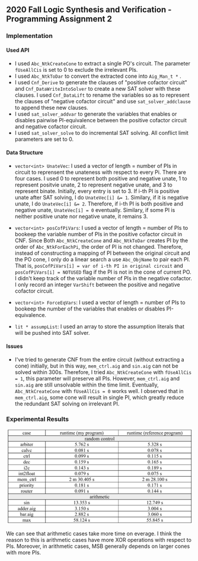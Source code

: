 ## 2020 Fall Logic Synthesis and Verification - Programming Assignment 2

### Implementation
#### Used API
 * I used `Abc_NtkCreateCone` to extract a single PO's circuit. The parameter `fUseAllCis` is set to 0 to exclude the irrelevant PIs.
 * I used `Abc_NtkToDar` to convert the extracted cone into `Aig_Man_t *` .
 * I used `Cnf_Derive` to generate the clauses of "positive cofactor circuit" and `Cnf_DataWriteIntoSolver` to create a new SAT solver with these clauses. I used `Cnf_DataLift` to rename the variables so as to represent the clauses of "negative cofactor circuit" and use `sat_solver_addclause` to append these new clauses.
 * I used `sat_solver_addvar` to generate the variables that enables or disables pairwise PI-equivalence between the positive cofactor circuit and negative cofactor circuit.
 * I used `sat_solver_solve` to do incremental SAT solving. All conflict limit parameters are set to 0.
 
#### Data Structure 
  * `vector<int> UnateVec`: I used a vector<int> of length = number of PIs in circuit to reprensent the unateness with respect to every Pi. There are four cases. I used 0 to represent both positive and negative unate, 1 to represent positvie unate, 2 to represent negative unate, and 3 to represent binate. Initially, every entry is set to 3. If i-th PI is positive unate after SAT solving, I do `UnateVec[i] &= 1`. Similary, if it is negative unate, I do `UnateVec[i] &= 2`. Therefore, if i-th PI is both positive and negative unate, `UnateVec[i] = 0` eventually. Similary, if some PI is neither positive unate nor negative unate, it remains 3.
 
  * `vector<int> posCofPiVars`: I used a vector<int> of length = number of PIs to bookeep the variable number of PIs in the positive cofactor circuit in CNF. Since Both `Abc_NtkCreateCone` and `Abc_NtkToDar` creates PI by the order of `Abc_NtkForEachPi`, the order of PI is not changed. Therefore, instead of constructing a mapping of PI between the original circuit and the PO cone, I only do a linear search a use `Abc_ObjName` to pair each PI. That is, `posCofPiVars[i] = var of i-th PI in original circuit` and `posCofPiVars[i] = NOTUSED` flag if the PI is not in the cone of current PO. I didn't keep track of the variable number of PIs in the negative cofactor. I only record an integer `VarShift` between the positive and negative cofactor circuit. 
 
  * `vector<int> ForceEqVars`: I used a vector<int> of length = number of PIs to bookeep the number of the variables that enables or disables PI-equivalence.
  * `lit * assumpList`: I used an array to store the assumption literals that will be pushed into SAT solver. 
 
#### Issues
 * I've tried to generate CNF from the entire circuit (without extracting a cone) initially, but in this way, `mem_ctrl.aig` and `sin.aig` can not be solved within 300s. Therefore, I tried  `Abc_NtkCreateCone` with `fUseAllCis = 1`, this parameter will preserve all PIs. However, `mem_ctrl.aig` and `sin.aig` are still unsolvable within the time limit. Eventually, `Abc_NtkCreateCone` with `fUseAllCis = 0` works well. I observed that in `mem_ctrl.aig`, some cone will result in single PI, which greatly reduce the redundant SAT solving on irrelevant PI.
 
 ### Experimental Results
![Experiment Result]( ./images/exp_result.png)

We can see that arithmetic cases take more time on everage. I think the reason to this is arithmetic cases have more XOR operations with respect to PIs. Moreover, in arithmetic cases, MSB generally depends on larger cones with more PIs.
